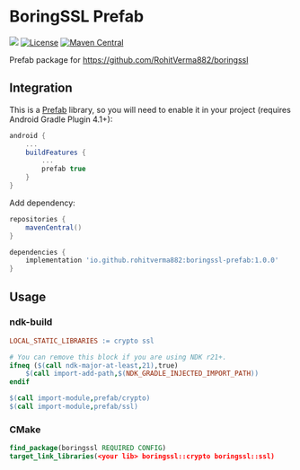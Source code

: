# BoringSSL Prefab
[![](https://img.shields.io/badge/Minimum%20Sdk-21-2196F3)](https://github.com/RohitVerma882/libcxx-prefab)
[![License](https://img.shields.io/badge/License-Apache_2.0-blue.svg)](./LICENSE)
[![Maven Central](https://img.shields.io/maven-central/v/io.github.rohitverma882/boringssl-prefab.svg?label=Maven%20Central)](https://search.maven.org/artifact/io.github.rohitverma882/boringssl-prefab)

Prefab package for https://github.com/RohitVerma882/boringssl

## Integration

This is a [Prefab](https://google.github.io/prefab/) library, so you will need to enable it in your project (requires Android Gradle Plugin 4.1+):

```gradle
android {
    ...
    buildFeatures {
        ...
        prefab true
    }
}
```

Add dependency:

```gradle
repositories {
    mavenCentral()
}

dependencies {
    implementation 'io.github.rohitverma882:boringssl-prefab:1.0.0'
}
```

## Usage

### ndk-build

```makefile
LOCAL_STATIC_LIBRARIES := crypto ssl

# You can remove this block if you are using NDK r21+.
ifneq ($(call ndk-major-at-least,21),true)
    $(call import-add-path,$(NDK_GRADLE_INJECTED_IMPORT_PATH))
endif

$(call import-module,prefab/crypto)
$(call import-module,prefab/ssl)
```

### CMake

```cmake
find_package(boringssl REQUIRED CONFIG)
target_link_libraries(<your lib> boringssl::crypto boringssl::ssl)
```
